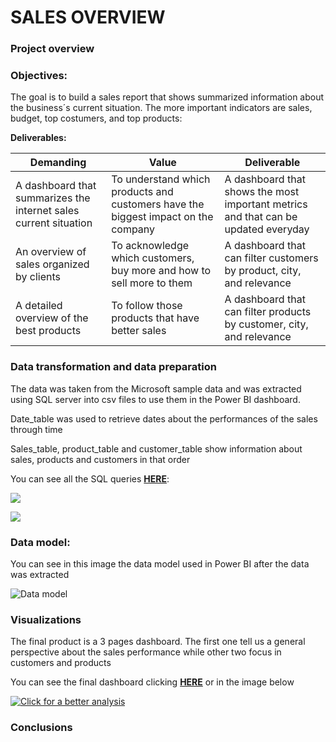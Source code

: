 # SALES OVERVIEW 
### Project overview


### Objectives:
The goal is to build a sales report that shows summarized information about the business´s current situation. The more important indicators are sales, budget, top costumers, and top products:

**Deliverables:**

| Demanding | Value | Deliverable |
| ----------- | ----------- | ----------|
| A dashboard that summarizes the internet sales current situation | To understand which products and customers have the biggest impact on the company | A dashboard that shows the most important metrics and that can be updated everyday |
| An overview of sales organized by clients | To acknowledge which customers, buy more and how to sell more to them | A dashboard that can filter customers by product, city, and relevance  |
| A detailed overview of the best products | To follow those products that have better sales | A dashboard that can filter products by customer, city, and relevance |

### Data transformation and data preparation
The data was taken from the Microsoft sample data and was extracted using SQL server into csv files to use them in the Power BI dashboard.

Date_table was used to retrieve dates about the performances of the sales through time

Sales_table, product_table and customer_table show information about sales, products and customers in that order

You can see all the SQL queries **[HERE](https://github.com/Roberto121c/Sales_Magement)**:

![](image.jpg)

![](https://github.com/Roberto121c/Sales_Magement/blob/46bd7dddc24a5296182572a02cd36c7d32b1fa57/Sales%20query.PNG)

### Data model:
You can see in this image the data model used in Power BI after the data was extracted

![Data model](https://github.com/Roberto121c/Sales_Magement/blob/1304a8f0b772e05e0007618b40b7c77537335a74/image.png)

### Visualizations 
The final product is a 3 pages dashboard. The first one tell us a general perspective about the sales performance while other two focus in customers and products

You can see the final dashboard clicking **[HERE](https://app.powerbi.com/groups/me/reports/38779509-37e6-43d9-b1cd-b209b48d75cf/ReportSection)** or in the image below

[![Click for a better analysis](https://github.com/Roberto121c/Sales_Magement/blob/1304a8f0b772e05e0007618b40b7c77537335a74/PB%20Sales%20Overview.PNG)](https://app.powerbi.com/groups/me/reports/38779509-37e6-43d9-b1cd-b209b48d75cf/ReportSection
)

### Conclusions
